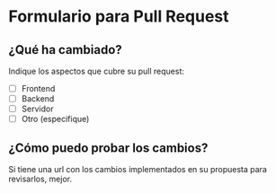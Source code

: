 # Formulario para Pull Request
## ¿Qué ha cambiado?
Indique los aspectos que cubre su pull request:
- [ ] Frontend
- [ ] Backend
- [ ] Servidor
- [ ] Otro (especifique)

## ¿Cómo puedo probar los cambios?
Si tiene una url con los cambios implementados en su propuesta para revisarlos, mejor.